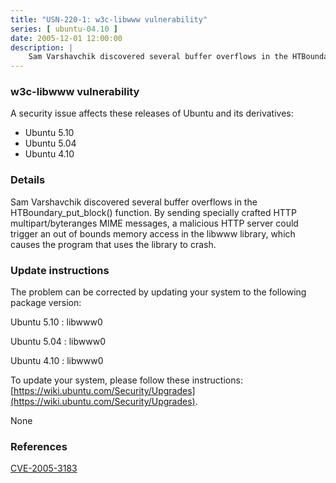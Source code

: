 ```yaml
---
title: "USN-220-1: w3c-libwww vulnerability"
series: [ ubuntu-04.10 ]
date: 2005-12-01 12:00:00
description: |
    Sam Varshavchik discovered several buffer overflows in the HTBoundary_put_block() function. By sending specially crafted HTTP multipart/byteranges MIME messages, a malicious HTTP server could trigger an out of bounds memory access in the libwww library, which causes the program that uses the library to crash.
--- 
```

 
### w3c-libwww vulnerability

A security issue affects these releases of Ubuntu and its derivatives:

* Ubuntu 5.10
* Ubuntu 5.04
* Ubuntu 4.10

### Details

Sam Varshavchik discovered several buffer overflows in the HTBoundary_put_block() function. By sending specially crafted HTTP multipart/byteranges MIME messages, a malicious HTTP server could trigger an out of bounds memory access in the libwww library, which causes the program that uses the library to crash.

### Update instructions

The problem can be corrected by updating your system to the following package version:

Ubuntu 5.10
 : libwww0 

Ubuntu 5.04
 : libwww0 

Ubuntu 4.10
 : libwww0 

To update your system, please follow these instructions: [https://wiki.ubuntu.com/Security/Upgrades](https://wiki.ubuntu.com/Security/Upgrades).

None

### References

 [CVE-2005-3183](http://people.ubuntu.com/~ubuntu-security/cve/CVE-2005-3183)
 
